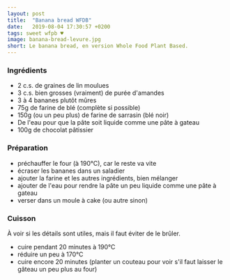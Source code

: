 ```yaml
---
layout: post
title:  "Banana bread WFDB"
date:   2019-08-04 17:30:57 +0200
tags: sweet wfpb ♥
image: banana-bread-levure.jpg
short: Le banana bread, en version Whole Food Plant Based.
---
```


### Ingrédients

- 2 c.s. de graines de lin moulues
- 3 c.s. bien grosses (vraiment) de purée d'amandes
- 3 à 4 bananes plutôt mûres
- 75g de farine de blé (complète si possible)
- 150g (ou un peu plus) de farine de sarrasin (blé noir)
- De l'eau pour que la pâte soit liquide comme une pâte à gateau
- 100g de chocolat pâtissier

### Préparation

- préchauffer le four (à 190°C), car le reste va vite
- écraser les bananes dans un saladier
- ajouter la farine et les autres ingrédients, bien mélanger
- ajouter de l'eau pour rendre la pâte un peu liquide comme une pâte à gateau
- verser dans un moule à cake (ou autre sinon)

### Cuisson

À voir si les détails sont utiles, mais il faut éviter de le brûler.

- cuire pendant 20 minutes à 190°C
- réduire un peu à 170°C
- cuire encore 20 minutes (planter un couteau pour voir s'il faut laisser le gâteau un peu plus au four)
